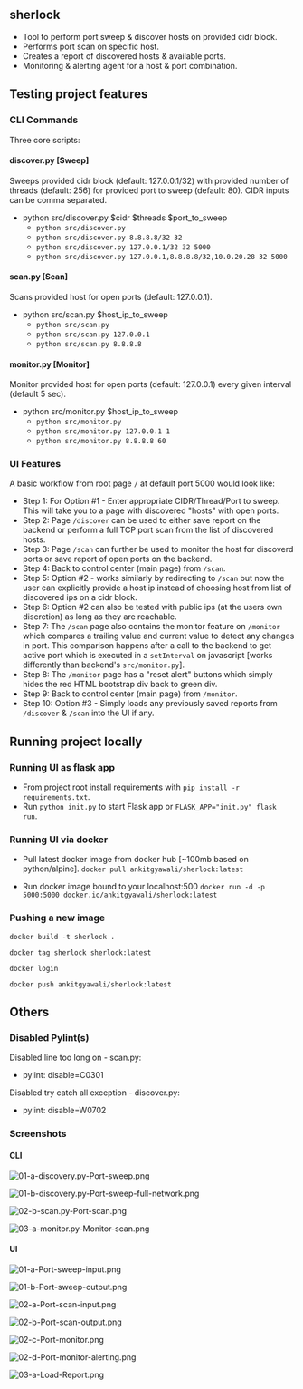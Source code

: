 ## sherlock

- Tool to perform port sweep & discover hosts on provided cidr block.
- Performs port scan on specific host.
- Creates a report of discovered hosts & available ports.
- Monitoring & alerting agent for a host & port combination.


## Testing project features

### CLI Commands

Three core scripts:

#### discover.py [Sweep]

Sweeps provided cidr block (default: 127.0.0.1/32) with provided number of threads (default: 256) for provided port to sweep  (default: 80).
CIDR inputs can be comma separated.

- python src/discover.py $cidr $threads $port_to_sweep
    - `python src/discover.py`
    - `python src/discover.py 8.8.8.8/32 32`
    - `python src/discover.py 127.0.0.1/32 32 5000`
    - `python src/discover.py 127.0.0.1,8.8.8.8/32,10.0.20.28 32 5000`

#### scan.py [Scan]

Scans provided host for open ports (default: 127.0.0.1).

- python src/scan.py $host_ip_to_sweep
    - `python src/scan.py`
    - `python src/scan.py 127.0.0.1`
    - `python src/scan.py 8.8.8.8`

#### monitor.py [Monitor]

Monitor provided host for open ports (default: 127.0.0.1) every given interval (default 5 sec).

- python src/monitor.py $host_ip_to_sweep
    - `python src/monitor.py`
    - `python src/monitor.py 127.0.0.1 1`
    - `python src/monitor.py 8.8.8.8 60`

### UI Features

A basic workflow from root page `/` at default port 5000 would look like:

- Step 1: For Option #1 - Enter appropriate CIDR/Thread/Port to sweep. This will take you to a page with discovered "hosts" with open ports.
- Step 2: Page `/discover` can be used to either save report on the backend or perform a full TCP port scan from the list of discovered hosts.
- Step 3: Page `/scan` can further be used to monitor the host for discoverd ports or save report of open ports on the backend.
- Step 4: Back to control center (main page) from `/scan`.
- Step 5: Option #2 - works similarly by redirecting to `/scan` but now the user can explicitly provide a host ip instead of choosing host from list of discovered ips on a cidr block.
- Step 6: Option #2 can also be tested with public ips (at the users own discretion) as long as they are reachable.
- Step 7: The `/scan` page also contains the monitor feature on `/monitor` which compares a trailing value and current value to detect any changes in port. This comparison happens after a call to the backend to get active port which is executed in a `setInterval` on javascript [works differently than backend's `src/monitor.py`].
- Step 8: The `/monitor` page has a "reset alert" buttons which simply hides the red HTML bootstrap div back to green div.
- Step 9: Back to control center (main page) from `/monitor`.
- Step 10: Option #3 - Simply loads any previously saved reports from `/discover` & `/scan` into the UI if any.


## Running project locally

### Running UI as flask app

- From project root install requirements with `pip install -r requirements.txt`.
- Run `python init.py` to start Flask app or `FLASK_APP="init.py" flask run`.

### Running UI via docker

- Pull latest docker image from docker hub [~100mb based on python/alpine].
`docker pull ankitgyawali/sherlock:latest`

- Run docker image bound to your localhost:500
`docker run -d -p 5000:5000 docker.io/ankitgyawali/sherlock:latest`

### Pushing a new image

`docker build -t sherlock .`

`docker tag sherlock sherlock:latest`

`docker login`

`docker push ankitgyawali/sherlock:latest`

## Others

### Disabled Pylint(s)

Disabled line too long on - scan.py:
- pylint: disable=C0301

Disabled try catch all exception - discover.py:
- pylint: disable=W0702


### Screenshots

#### CLI

![01-a-discovery.py-Port-sweep.png](/docs/01-cli/01-a-discovery.py-Port-sweep.png?raw=true "01-a-discovery.py-Port-sweep.png")

![01-b-discovery.py-Port-sweep-full-network.png](/docs/01-cli/01-b-discovery.py-Port-sweep-full-network.png?raw=true "01-b-discovery.py-Port-sweep-full-network.png")

![02-b-scan.py-Port-scan.png](/docs/01-cli/02-b-scan.py-Port-scan.png?raw=true "02-b-scan.py-Port-scan.png")

![03-a-monitor.py-Monitor-scan.png](/docs/01-cli/03-a-monitor.py-Monitor-scan.png?raw=true "03-a-monitor.py-Monitor-scan.png")

#### UI

![01-a-Port-sweep-input.png](/docs/02-ui/01-a-Port-sweep-input.png?raw=true "01-a-Port-sweep-input.png")

![01-b-Port-sweep-output.png](/docs/02-ui/01-b-Port-sweep-output.png?raw=true "01-b-Port-sweep-output.png")

![02-a-Port-scan-input.png](/docs/02-ui/02-a-Port-scan-input.png?raw=true "02-a-Port-scan-input.png")

![02-b-Port-scan-output.png](/docs/02-ui/02-b-Port-scan-output.png?raw=true "02-b-Port-scan-output.png")

![02-c-Port-monitor.png](/docs/02-ui/02-c-Port-monitor.png?raw=true "02-c-Port-monitor.png")

![02-d-Port-monitor-alerting.png](/docs/02-ui/02-d-Port-monitor-alerting.png?raw=true "02-d-Port-monitor-alerting.png")

![03-a-Load-Report.png](/docs/02-ui/03-a-Load-Report.png?raw=true "03-a-Load-Report.png")
